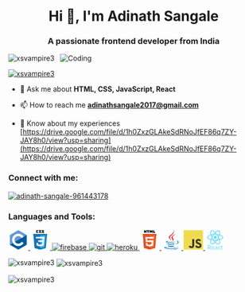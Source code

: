 <h1 align="center">Hi 👋, I'm Adinath Sangale</h1>
<h3 align="center">A passionate frontend developer from India</h3>
<img align="right" alt="Coding" width="400" src="[https://cdn.dribbble.com/users/116207...](https://media.tenor.com/BqbIhT4Mb7cAAAAd/programmer-rounded-edges.gif)">

<p align="left"> <img src="https://komarev.com/ghpvc/?username=xsvampire3&label=Profile%20views&color=0e75b6&style=flat" alt="xsvampire3" /> </p>

<p align="left"> <a href="https://github.com/ryo-ma/github-profile-trophy"><img src="https://github-profile-trophy.vercel.app/?username=xsvampire3" alt="xsvampire3" /></a> </p>

- 💬 Ask me about **HTML, CSS, JavaScript, React**

- 📫 How to reach me **adinathsangale2017@gmail.com**

- 📄 Know about my experiences [https://drive.google.com/file/d/1h0ZxzGLAkeSdRNoJfEF86q7ZY-JAY8h0/view?usp=sharing](https://drive.google.com/file/d/1h0ZxzGLAkeSdRNoJfEF86q7ZY-JAY8h0/view?usp=sharing)

<h3 align="left">Connect with me:</h3>
<p align="left">
<a href="https://linkedin.com/in/adinath-sangale-961443178" target="blank"><img align="center" src="https://raw.githubusercontent.com/rahuldkjain/github-profile-readme-generator/master/src/images/icons/Social/linked-in-alt.svg" alt="adinath-sangale-961443178" height="30" width="40" /></a>
</p>

<h3 align="left">Languages and Tools:</h3>
<p align="left"> <a href="https://www.cprogramming.com/" target="_blank" rel="noreferrer"> <img src="https://raw.githubusercontent.com/devicons/devicon/master/icons/c/c-original.svg" alt="c" width="40" height="40"/> </a> <a href="https://www.w3schools.com/css/" target="_blank" rel="noreferrer"> <img src="https://raw.githubusercontent.com/devicons/devicon/master/icons/css3/css3-original-wordmark.svg" alt="css3" width="40" height="40"/> </a> <a href="https://firebase.google.com/" target="_blank" rel="noreferrer"> <img src="https://www.vectorlogo.zone/logos/firebase/firebase-icon.svg" alt="firebase" width="40" height="40"/> </a> <a href="https://git-scm.com/" target="_blank" rel="noreferrer"> <img src="https://www.vectorlogo.zone/logos/git-scm/git-scm-icon.svg" alt="git" width="40" height="40"/> </a> <a href="https://heroku.com" target="_blank" rel="noreferrer"> <img src="https://www.vectorlogo.zone/logos/heroku/heroku-icon.svg" alt="heroku" width="40" height="40"/> </a> <a href="https://www.w3.org/html/" target="_blank" rel="noreferrer"> <img src="https://raw.githubusercontent.com/devicons/devicon/master/icons/html5/html5-original-wordmark.svg" alt="html5" width="40" height="40"/> </a> <a href="https://www.java.com" target="_blank" rel="noreferrer"> <img src="https://raw.githubusercontent.com/devicons/devicon/master/icons/java/java-original.svg" alt="java" width="40" height="40"/> </a> <a href="https://developer.mozilla.org/en-US/docs/Web/JavaScript" target="_blank" rel="noreferrer"> <img src="https://raw.githubusercontent.com/devicons/devicon/master/icons/javascript/javascript-original.svg" alt="javascript" width="40" height="40"/> </a> <a href="https://reactjs.org/" target="_blank" rel="noreferrer"> <img src="https://raw.githubusercontent.com/devicons/devicon/master/icons/react/react-original-wordmark.svg" alt="react" width="40" height="40"/> </a> </p>

<p><img align="left" src="https://github-readme-stats.vercel.app/api/top-langs?username=xsvampire3&show_icons=true&locale=en&layout=compact" alt="xsvampire3" /></p>

<p>&nbsp;<img align="center" src="https://github-readme-stats.vercel.app/api?username=xsvampire3&show_icons=true&locale=en" alt="xsvampire3" /></p>

<p><img align="center" src="https://github-readme-streak-stats.herokuapp.com/?user=xsvampire3&" alt="xsvampire3" /></p>
